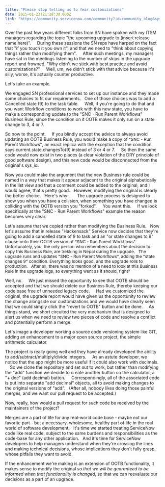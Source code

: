 ```yaml
---
title: "Please stop telling us to fear customizations"
date: 2015-01-23T21:28:38.000Z
link: "https://community.servicenow.com/community?id=community_blog&sys_id=4a9c6ee1dbd0dbc01dcaf3231f96197b"
---
```

<p>Over the past few years different folks from SN have spoken with my ITSM managers regarding the topic "the upcoming upgrade to (insert release name here)".     During these sessions the SN reps have harped on the fact that "if you touch it you own it", and that we need to "think about copying things rather than modifying them".     After such meetings, my managers have sat in the meetings listening to the number of skips in the upgrade report and frowned, "Why didn't we stick with best practice and avoid customizations?"     Well, um, we didn't stick with that advice because it's silly, worse, it's actually counter productive.</p><p></p><p>Let's take an example.</p><p></p><p>We engaged SN professional services to set up our instance and they made some choices to fit our requirements.   One of those choices was to add a Cancelled state (9) to the task table.     Well, if you're going to do that and you want Workflow conditions to work with this new state, you have to make a corresponding update to the "SNC - Run Parent Workflows" Business Rule, since the condition on it OOTB makes it only run on a state change to 3, 4 or 7.     </p><p></p><p>So now to the point.     If you blindly accept the advice to always avoid updating an OOTB Business Rule, you would make a copy of <span style="font-size: 13.6000003814697px;">"SNC - Run Parent Workflows"</span>, an exact replica with the exception that the condition says current.state.changesTo(9) instead of 3 or 4 or 7.     So then the same code would now exist in two places (a clear violation of the DRY principle of good software design), and this new code would be disconnected from the original's sys_id.     </p><p></p><p>Now you could make the argument that the new Business rule could be named in a way that makes it appear adjacent to the original alphabetically in the list view and that a comment could be added to the original, and I would agree, that's pretty good.   However, modifying the original is clearly the better choice.   Here's why:       The upgrade process is designed to show you when you have a collision, when something you have changed is colliding with the OOTB version you "forked".     You want this.     If we look specifically at the "SNC - Run Parent Workflows" example the reason becomes very clear.</p><p></p><p>Let's assume that we copied rather than modifying the Business Rule.   Now let's assume that in release "Hackensack" Service now decides that they're going to add a cancelled state of 9 to task and an "or state changes to 9" clause onto their OOTB version of <span style="font-size: 13.6000003814697px;">"SNC - Run Parent Workflows".       Unfortunately, you, the only person who remembers about the decision to copy this Business Rule, are trekking in Nepal during the upgrade.   The upgrade runs and updates <span style="font-size: 13.6000003814697px;">"SNC - Run Parent Workflows", adding the "state changes 9" condition. Everything looks good, and the upgrade rolls to production.   After all, there was no mention of a need to look at this Business Rule in the upgrade logs, so everything went as it should, right?</span></span></p><p></p><p>Well, no.     We just missed the opportunity to see that OOTB should be accepted and that we should delete our <span style="font-size: 13.6000003814697px;">Business Rule</span>, thereby keeping our code base free of unneeded legacy code.     Had we customized the original, the upgrade report would have given us the opportunity to review the change alongside our customizations and we would have clearly seen that we could simply click the "revert to OOTB" button and be done.     As things stand, we short circuited the very mechanism that is designed to alert us when we need to review two pieces of code and resolve a conflict and potentially perform a merge.</p><p></p><p>Let's image a developer working a source code versioning system like GIT, adding an enhancement to a major open source project, the simple arithmetic calculator.   </p><p></p><p>The project is really going well and they have already developed the ability to add/subtract/multiply/divide integers.     As an astute developer, we notice that the app might be more useful if it could also work with decimals.     So we clone the repository and set out to work, but rather than modifying the "add" function we decide to create another button on the calculator, a "+ dec" (add decimal) button.     Correspondingly, all of the associated code is put into separate "add decimal" objects, all to avoid making changes to the original versions of "add".   (After all, nobody likes doing those painful merges, and we want our pull request to be accepted.)</p><p></p><p>Now, really, how would a pull request for such code be received by the maintainers of the project? </p><p></p><p>Merges are a part of life for any real-world code base - maybe not our favorite part - but a necessary, wholesome, healthy part of life in the real world of software development.   It's time we started treating ServiceNow code like real code, subject to the same burdens and responsibilities as the code-base for any other application.   And it's time for ServiceNow developers to help managers understand when they're crossing the lines and making technical decisions, whose implications they don't fully grasp, whose pitfalls they want to avoid.</p><p></p><p>If the enhancement we're making is an extension of OOTB functionality, it makes sense to modify the original <em>so that we will be guaranteed to be informed when that functionality is changed</em>, so that we can reevaluate our decisions as a part of an upgrade.</p>
